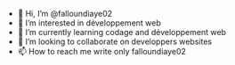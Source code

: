 - 👋 Hi, I’m @falloundiaye02
- 👀 I’m interested in développement web
- 🌱 I’m currently learning codage and développement web 
- 💞️ I’m looking to collaborate on developpers websites 
- 📫 How to reach me write only falloundiaye02

<!---
falloundiaye02/falloundiaye02 is a ✨ special ✨ repository because its `README.md` (this file) appears on your GitHub profile.
You can click the Preview link to take a look at your changes.
--->
